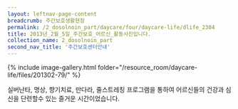 ```yaml
--- 
layout: leftnav-page-content 
breadcrumb: 주간보호생활현장 
permalink: /2_dosolnoin_part/daycare/four/daycare-life/dlife_2304
title: 2013년_2월_5일_주간보호_어르신_활동사진입니다.
collection_name: 2_dosolnoin_part
second_nav_title: '주간보호센터안내' 
---
```

{% include image-gallery.html folder="/resource_room/daycare-life/files/201302-79/" %}





실버난타, 명상, 향기치료, 만다라, 줄스트레칭 프로그램을 
통하여 어르신들의 건강과 심신을 단련할수 있는 즐거운
시간이었습니다.